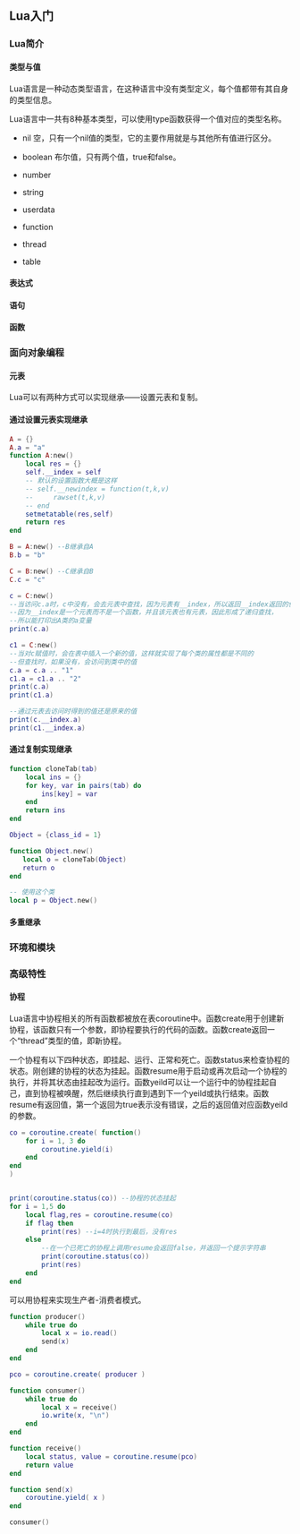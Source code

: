## Lua入门

### Lua简介

#### 类型与值

Lua语言是一种动态类型语言，在这种语言中没有类型定义，每个值都带有其自身的类型信息。

Lua语言中一共有8种基本类型，可以使用type函数获得一个值对应的类型名称。

- nil
空，只有一个nil值的类型，它的主要作用就是与其他所有值进行区分。
- boolean
布尔值，只有两个值，true和false。
- number

- string
- userdata
- function
- thread
- table

#### 表达式

#### 语句


#### 函数


### 面向对象编程

#### 元表

Lua可以有两种方式可以实现继承——设置元表和复制。

#### 通过设置元表实现继承

```lua
A = {}
A.a = "a"
function A:new()
    local res = {}
    self.__index = self
    -- 默认的设置函数大概是这样
    -- self.__newindex = function(t,k,v)
    --     rawset(t,k,v)
    -- end
    setmetatable(res,self)
    return res
end

B = A:new() --B继承自A
B.b = "b"

C = B:new() --C继承自B
C.c = "c"

c = C:new()
--当访问c.a时，c中没有，会去元表中查找，因为元表有__index，所以返回__index返回的值
--因为__index是一个元表而不是一个函数，并且该元表也有元表，因此形成了递归查找，
--所以能打印出A类的a变量
print(c.a)

c1 = C:new()
--当对c赋值时，会在表中插入一个新的值，这样就实现了每个类的属性都是不同的
--但查找时，如果没有，会访问到类中的值
c.a = c.a .. "1" 
c1.a = c1.a .. "2"
print(c.a)
print(c1.a)

--通过元表去访问时得到的值还是原来的值
print(c.__index.a) 
print(c1.__index.a)
```

#### 通过复制实现继承

```lua
function cloneTab(tab)  
    local ins = {}  
    for key, var in pairs(tab) do  
        ins[key] = var  
    end  
    return ins  
end  

Object = {class_id = 1}

function Object.new()
　　local o = cloneTab(Object)
　　return o
end

-- 使用这个类
local p = Object.new()
```

#### 多重继承




### 环境和模块


### 高级特性

#### 协程

Lua语言中协程相关的所有函数都被放在表coroutine中。函数create用于创建新协程，该函数只有一个参数，即协程要执行的代码的函数。函数create返回一个“thread”类型的值，即新协程。

一个协程有以下四种状态，即挂起、运行、正常和死亡。函数status来检查协程的状态。刚创建的协程的状态为挂起。函数resume用于启动或再次启动一个协程的执行，并将其状态由挂起改为运行。函数yeild可以让一个运行中的协程挂起自己，直到协程被唤醒，然后继续执行直到遇到下一个yeild或执行结束。函数resume有返回值，第一个返回为true表示没有错误，之后的返回值对应函数yeild的参数。

```lua
co = coroutine.create( function()
    for i = 1, 3 do 
        coroutine.yield(i)
    end
end
)


print(coroutine.status(co)) --协程的状态挂起
for i = 1,5 do
    local flag,res = coroutine.resume(co)
    if flag then
        print(res) --i=4时执行到最后，没有res
    else
        --在一个已死亡的协程上调用resume会返回false，并返回一个提示字符串
        print(coroutine.status(co))
        print(res) 
    end
end
```

可以用协程来实现生产者-消费者模式。

```lua
function producer()
    while true do 
        local x = io.read()
        send(x)
    end
end

pco = coroutine.create( producer )

function consumer()
    while true do 
        local x = receive()
        io.write(x, "\n")
    end
end

function receive()
    local status, value = coroutine.resume(pco)
    return value
end

function send(x)
    coroutine.yield( x )
end

consumer()
```


